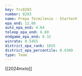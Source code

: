 ```yaml
---
key: frc8293
number: 8293
name: Prepa Tecmilenio - Startech
epa_end: 11.66
auto_epa_end: 4.64
teleop_epa_end: 6.69
endgame_epa_end: 0.32
winrate: 0.5455
district_epa_rank: 1025
district_epa_percentile: 0.4309
type: Team
---
```

[[2024mxto]]
